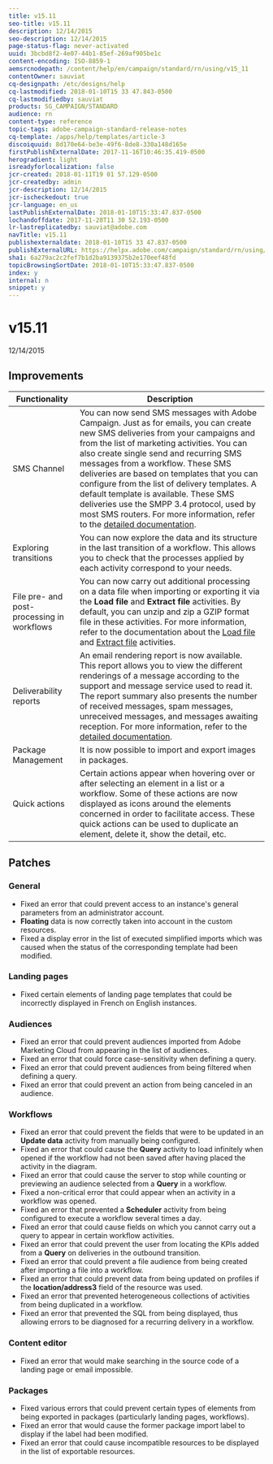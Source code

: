 ```yaml
---
title: v15.11
seo-title: v15.11
description: 12/14/2015
seo-description: 12/14/2015
page-status-flag: never-activated
uuid: 3bcbd8f2-4e07-44b1-85ef-269af905be1c
content-encoding: ISO-8859-1
aemsrcnodepath: /content/help/en/campaign/standard/rn/using/v15_11
contentOwner: sauviat
cq-designpath: /etc/designs/help
cq-lastmodified: 2018-01-10T15 33 47.843-0500
cq-lastmodifiedby: sauviat
products: SG_CAMPAIGN/STANDARD
audience: rn
content-type: reference
topic-tags: adobe-campaign-standard-release-notes
cq-template: /apps/help/templates/article-3
discoiquuid: 8d170e64-be3e-49f6-8de8-330a148d165e
firstPublishExternalDate: 2017-11-16T10:46:35.419-0500
herogradient: light
isreadyforlocalization: false
jcr-created: 2018-01-11T19 01 57.129-0500
jcr-createdby: admin
jcr-description: 12/14/2015
jcr-ischeckedout: true
jcr-language: en_us
lastPublishExternalDate: 2018-01-10T15:33:47.837-0500
lochandoffdate: 2017-11-28T11 30 52.193-0500
lr-lastreplicatedby: sauviat@adobe.com
navTitle: v15.11
publishexternaldate: 2018-01-10T15 33 47.837-0500
publishExternalURL: https://helpx.adobe.com/campaign/standard/rn/using/v15_11.html
sha1: 6a279ac2c2fef7b1d2ba9139375b2e170eef48fd
topicBrowsingSortDate: 2018-01-10T15:33:47.837-0500
index: y
internal: n
snippet: y
---
```


# v15.11

12/14/2015

## Improvements

|  Functionality  | Description  |
|---|---|
|  SMS Channel  | You can now send SMS messages with Adobe Campaign. Just as for emails, you can create new SMS deliveries from your campaigns and from the list of marketing activities. You can also create single send and recurring SMS messages from a workflow. These SMS deliveries are based on templates that you can configure from the list of delivery templates. A default template is available. These SMS deliveries use the SMPP 3.4 protocol, used by most SMS routers. For more information, refer to the [detailed documentation](../../channels/using/about-sms-messages.md).  |
|  Exploring transitions  | You can now explore the data and its structure in the last transition of a workflow. This allows you to check that the processes applied by each activity correspond to your needs.  |
|  File pre- and post-processing in workflows  | You can now carry out additional processing on a data file when importing or exporting it via the **Load file** and **Extract file** activities. By default, you can unzip and zip a GZIP format file in these activities. For more information, refer to the documentation about the [Load file](../../automating/using/load-file.md) and [Extract file](../../automating/using/extract-file.md) activities.  |
|  Deliverability reports  | An email rendering report is now available. This report allows you to view the different renderings of a message according to the support and message service used to read it. The report summary also presents the number of received messages, spam messages, unreceived messages, and messages awaiting reception. For more information, refer to the [detailed documentation](../../sending/using/email-rendering.md#email-rendering-report-description).  |
|  Package Management  | It is now possible to import and export images in packages.  |
|  Quick actions  | Certain actions appear when hovering over or after selecting an element in a list or a workflow. Some of these actions are now displayed as icons around the elements concerned in order to facilitate access. These quick actions can be used to duplicate an element, delete it, show the detail, etc.  |

## Patches

### General

* Fixed an error that could prevent access to an instance's general parameters from an administrator account.
* **Floating** data is now correctly taken into account in the custom resources.
* Fixed a display error in the list of executed simplified imports which was caused when the status of the corresponding template had been modified.

### Landing pages

* Fixed certain elements of landing page templates that could be incorrectly displayed in French on English instances.

### Audiences

* Fixed an error that could prevent audiences imported from Adobe Marketing Cloud from appearing in the list of audiences.
* Fixed an error that could force case-sensitivity when defining a query.
* Fixed an error that could prevent audiences from being filtered when defining a query.
* Fixed an error that could prevent an action from being canceled in an audience.

### Workflows

* Fixed an error that could prevent the fields that were to be updated in an **Update data** activity from manually being configured.
* Fixed an error that could cause the **Query** activity to load infinitely when opened if the workflow had not been saved after having placed the activity in the diagram.
* Fixed an error that could cause the server to stop while counting or previewing an audience selected from a **Query** in a workflow.
* Fixed a non-critical error that could appear when an activity in a workflow was opened.
* Fixed an error that prevented a **Scheduler** activity from being configured to execute a workflow several times a day.
* Fixed an error that could cause fields on which you cannot carry out a query to appear in certain workflow activities.
* Fixed an error that could prevent the user from locating the KPIs added from a **Query** on deliveries in the outbound transition.
* Fixed an error that could prevent a file audience from being created after importing a file into a workflow.
* Fixed an error that could prevent data from being updated on profiles if the **location/address3** field of the resource was used.
* Fixed an error that prevented heterogeneous collections of activities from being duplicated in a workflow.
* Fixed an error that prevented the SQL from being displayed, thus allowing errors to be diagnosed for a recurring delivery in a workflow.

### Content editor

* Fixed an error that would make searching in the source code of a landing page or email impossible.

### Packages

* Fixed various errors that could prevent certain types of elements from being exported in packages (particularly landing pages, workflows).
* Fixed an error that would cause the former package import label to display if the label had been modified.
* Fixed an error that could cause incompatible resources to be displayed in the list of exportable resources.

